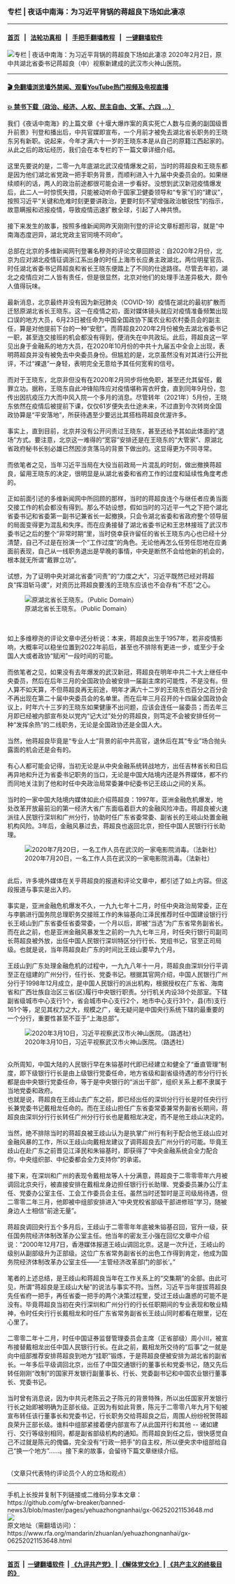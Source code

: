 ### 专栏 | 夜话中南海：为习近平背锅的蒋超良下场如此凄凉
------------------------

#### [首页](https://github.com/gfw-breaker/banned-news3/blob/master/README.md) &nbsp;&nbsp;|&nbsp;&nbsp; [法轮功真相](https://github.com/begood0513/basic/blob/master/README.md)  &nbsp;&nbsp;|&nbsp;&nbsp; [手把手翻墙教程](https://github.com/gfw-breaker/guides/wiki)  &nbsp;&nbsp;|&nbsp;&nbsp; [一键翻墙软件](https://github.com/gfw-breaker/nogfw/blob/master/README.md)  



<div id="headerimg">
 <img alt="专栏 | 夜话中南海：为习近平背锅的蒋超良下场如此凄凉" src="https://www.rfa.org/mandarin/zhuanlan/yehuazhongnanhai/gx-06252021153648.html/@@images/eca12617-efbb-4bc9-8c55-0d34f60a1947.jpeg" title="专栏 | 夜话中南海：为习近平背锅的蒋超良下场如此凄凉"/>
 <span class="lead_image_caption">
  2020年2月2日，原中共湖北省委书记蒋超良（中）视察新建成的武汉市火神山医院。
 </span>
 <!-- zoomattribute -->
</div>

<hr/>


#### [ 🎬  免翻墙浏览墙外禁闻、观看YouTube热门视频及电视直播](https://github.com/gfw-breaker/HelloWorld)

#### [ 💥  禁书下载（政治、经济、人权、民主自由、文革、六四 ...）](https://github.com/gfw-breaker/books/blob/master/README.md)

<div id="storytext">
 <p>
  我们《夜话中南海》的上篇文章《十堰大爆炸案的真实死亡人数与应勇的副国级晋升前景》刊登和播出后，中共官媒即宣布，一个月前才被免去湖北省长职务的王晓东另有新职。说起来，今年才满六十一岁的王晓东本是从自己的原籍江西起家的。从此之后的政坛经历，我们会在本专栏的下一篇文章详细介绍。
  <br/>
  <br/>
  这里先要说的是，二零一九年底湖北武汉疫情爆发之前，当时的蒋超良和王晓东都是因为他们湖北省党政一把手职务背景，而顺利进入十九届中央委员会的。如果继续顺利的话，两人的政治前途都很可能会进一步看好。没想到武汉新冠疫情爆发后，此二人一时惊慌失措，只能被动听命于国家卫健委领导和“专家”们的“建议”，按照习近平“关键和危难时刻更要讲政治，更要时刻不望增强政治敏锐性”的指示，故意瞒报和迟报疫情，导致疫情迅速扩散全球，引起了人神共愤。
  <br/>
  <br/>
  接下来发生的故事，按照多维新闻网昨天刚刚刊登的评论文章标题形容，就是“中南海态度迥异，湖北党政主官同境不同命”。
  <br/>
  <br/>
  总部在北京的多维新闻网刊登署名穆尧的评论文章回顾说：自2020年2月份，北京为应对湖北疫情征调浙江系出身的时任上海市长应勇主政湖北，两位明星官员、时任湖北省委书记蒋超良和省长王晓东便踏上了不同的仕途路径。尽管去年初，湖北之疫情应对二人皆有责任，但是很显然，北京对他们的处理手法差异极大，颇令人值得玩味。
  <br/>
  <br/>
  最新消息，北京最终并没有因为新冠肺炎（COVID-19）疫情在湖北的最初扩散而迁怒原湖北省长王晓东。这一在疫情之初，面对媒体镜头就应对疫情准备频繁出现口误的地方大员，6月23日被任命为中国全国政协下属农业和农村委员会的副主任，算是对他提前下台的一种“安慰”。而蒋超良2020年2月份被免去湖北省委书记一职，甚至连交接班的机会都没有得到，便消失在中共政坛。此后，蒋超良这一罕见出身于金融系的地方大员，在2020年10月份的中共十九届五中全会上出现，表明蒋超良并没有被免去中央委员身份。但尴尬的是，北京虽然没有对其进行公开批评，不过“裸退”一身轻，表明完全无意给予其任何宽宥的信号。
  <br/>
  <br/>
  而对于王晓东，北京非但没有在2020年2月同步将他免职，甚至还允其留任，戴罪立功。据称，王晓东自此冲锋陷阵应对疫情堪称宵衣旰食，直到同年9月份，忽传出因抗疫压力大而中风入院一个多月的消息。尽管转年（2021年）5月份，王晓东依然在疫情后被提前下课，仅仅61岁便失去仕途未来，不过直到今次转岗全国政协算是“平安落地”，所获待遇至少要远比其搭档蒋超良优渥许多。
  <br/>
  <br/>
  事实上，直到目前，北京并没有公开问责过王晓东，甚至还给予其如此体面的“退场”方式。要注意，北京这一难得的“宽容”安排还是在王晓东的“大管家”、原湖北省政府秘书长别必雄已然因涉贪落马的背景下做出的。这显得更为不同寻常。
  <br/>
  <br/>
  而依笔者之见，当年习近平当局在大役当前政局一片混乱的时刻，做出撤换蒋超良，留用王晓东的决定，很明显是从湖北省委和省府工作的过度和延续性角度考虑的。
  <br/>
  <br/>
  正如前面引述的多维新闻网中所回顾的那样，当时的蒋超良连个与继任者应勇当面交接工作的机会都没有得到。那么不妨设想，假如当时的习近平一气之下把个湖北省委书记和省委第一副书记兼省长一起撤换，只会令湖北省委和省政府整个领导层的局面变得更为混乱和失序。而在应勇接替了湖北省委书记和王忠林接班了武汉市委书记之后的整个“非常时期“里，当时侥幸获许留任的省长王晓东内心也已经十分清楚，自己不过是在扮演一个“工作过度”的角色。无论他再怎么任劳任怨地在应勇面前表现，自己从一线职务退出是早晚的事情，中央是断然不会给他新的机会的，根本就无所谓“戴罪立功”。
  <br/>
  <br/>
  试想，为了证明中央对湖北省委“问责”的“力度之大”，习近平既然已经对蒋超良“挥泪斩马谡”，对资历比蒋超良要浅的王晓东应该也不会存有“不忍”之心。
 </p>
 <p>
  <figure class="image-richtext image-inline captioned" style="width:1080px;">
   <img alt="原湖北省长王晓东。（Public Domain）" src="https://www.rfa.org/mandarin/zhuanlan/yehuazhongnanhai/gx-06252021153648.html/1b493198050f83010a6ea0d22098f18f8cb8f803_size768_w1080_h677.png/@@images/fad3de5d-12a7-4d48-882c-dbe5f7a737c8.png" title="4"/>
   <figcaption class="image-caption">
    原湖北省长王晓东。（Public Domain）
   </figcaption>
   <small>
   </small>
  </figure>
  <br/>
  <br/>
  如上多维穆尧的评论文章中还分析说：本来，蒋超良出生于1957年，若非疫情影响，大概率可以稳坐位置到2022年前后，甚至也不排除有更进一步，或至少于全国人大或者政协“赋闲”一段时间的可能。
  <br/>
  <br/>
  而依笔者之见，如果没有去年爆发的武汉新冠，蒋超良在明年中共二十大上继任中央委员，然后在后年三月的全国政协会被安排一届副主席的可能性，不是没有。但人算不如天算，不但蒋超良再无前途，明年才满六十二岁的王晓东也百分之百分会不再出现在第二十届中央委员会的名单里。而在后年三月召开的十四届全国政协会议上，时年六十三岁的王晓东如果健康不出问题，应该会连任一届委员；而去年三月即已经被内部宣布处以党内“记大过”处分的蒋超良，则笃定不会被安排任何一种“发挥余热”的二线职务，无论是全国政协还是全国人大。
  <br/>
  <br/>
  当然，他蒋超良毕竟是“专业人士”背景的前中共高官，退休后在其“专业”场合抛头露面的机会还是会有的。
  <br/>
  <br/>
  有心人都可能会记得，当初无论是从中央金融系统转战地方，出任吉林省长和日后再异地和升迁为省委书记职务的当口，无论是中国大陆境内还是外界媒体，都不约而同地关注到了他和时任中央政治局常委兼中纪委书记王歧山之间的关系。
  <br/>
  <br/>
  当时的一家中国大陆境内媒体如此介绍蒋超良：1997年，亚洲金融危机爆发，地处改革开放最前沿的第一经济大省广东面临着巨大的金融风险冲击。蒋超良被火速派往人民银行深圳和广州分行，协助时任广东省委常委、副省长的王岐山处置金融机构风险。3年后，金融风暴过去，蒋超良也返回北京，担任中国人民银行行长助理。
 </p>
 <p>
  <figure class="image-richtext image-inline captioned" style="width:620px;">
   <img alt="2020年7月20日，一名工作人员在武汉的一家电影院消毒。（法新社）" src="https://www.rfa.org/mandarin/zhuanlan/yehuazhongnanhai/gx-06252021153648.html/80e7f6dd-5e75-43cb-b2b2-19b2fd6fe168.jpeg/@@images/48feb543-bad5-48c8-afb1-2b6abe75822b.jpeg" title="2"/>
   <figcaption class="image-caption">
    2020年7月20日，一名工作人员在武汉的一家电影院消毒。（法新社）
   </figcaption>
   <small>
   </small>
  </figure>
  <br/>
  此后，许多境外媒体在关乎蒋超良的报道和评论文章中，都引述了如上内容。但这段报道与事实是出入的。
  <br/>
  <br/>
  事实是，亚洲金融危机爆发不久，一九九七年十二月，时任中央政治局常委，正在与李鹏进行国务院总理职务交接班工作的朱镕基向江泽民推荐时任中国建设银行行长王岐山到广东省委任省委常委，一个月以后，即被“当选”为广东省常务副省长。而在此之前，也是亚洲金融风暴发生之前的一九九七年三月，时任央行银行司副司长蒋超良被外放，出任中国人民银行深圳特区分行行长、党组书记，官至正司局级。也就是说，当年蒋超良赴广东的时间比王歧山要早九个月。
  <br/>
  <br/>
  王歧山到广东处理金融危机的过程中，一九九八年十一月，蒋超良由深圳分行平调至正在组建的广州分行，任行长、党委书记。根据其官网介绍，中国人民银行广州分行于1998年12月成立，是中国人民银行的派出机构，根据授权在广东省、海南省和广西壮族自治区三省(区)履行中央银行职责。分行机关内设38个处部室。下辖副省级城市中心支行1个，省会城市中心支行2个，地市中心支行31个，县(市)支行161个等，足见其权力之大，规模之广，毫无疑问是中国央行系统下辖的最重要的一个分行，重要性甚至不亚于“上海总部”。
  <br/>
  <figure class="image-richtext image-inline captioned" style="width:620px;">
   <img alt="2020年3月10日，习近平视察武汉市火神山医院。（路透社）" src="https://www.rfa.org/mandarin/zhuanlan/yehuazhongnanhai/gx-06252021153648.html/2ac7b191-af7e-4d5b-9ab3-6e26d055f68d.jpeg/@@images/f33106cf-67f8-44ba-a60b-6a61414341c5.jpeg" title="1"/>
   <figcaption class="image-caption">
    2020年3月10日，习近平视察武汉市火神山医院。（路透社）
   </figcaption>
   <small>
   </small>
  </figure>
  <br/>
  众所周知，中国大陆的人民银行早在朱镕基时代即已经建立和健全了“垂直管理”制度，即下级银行行长是由上级银行党委任命，地方省级和副省级待遇的市分行行长都是由中央银行党委任命，等于是中央银行的“派出干部”，组织关系上都不隶属于当地党委和政府。
  <br/>
  也就是说，蒋超良在王歧山去广东之前，即已经出任的深圳分行行长是时任央行行长兼党委书记戴相龙任命的。而在王歧山担任广东省委常委兼常务副省长期间，蒋超良由深圳分行行长转任广州分行行长也是戴相龙决定，而不是他王歧山决定的。
  <br/>
  <br/>
  当然，绝不排除当时的蒋超良被王歧山认为是执掌广州行有利于配合他王歧山应对金融风暴的工作，所以王歧山向戴相龙建议了调蒋超良去广州分行的可能。毕竟王歧山在赴广东之前晋见江泽民和朱镕基时，即获得了“中央金融系统会全力配合你，中央组织部、中纪委都会全力支持你”的承诺。
  <br/>
  <br/>
  接下来，在深圳和广州的表现令戴相龙等人十分满意，蒋超良于二零零零年六月被调回北京央行，被直接安排在戴相龙身边担任银行行长助理、党委委员兼办公厅主任、党委办公室主任、工会工作委员会主任。虽然当时还暂时是正司级局待遇，但二零零二年三月，他即被中组部安排进入“中央党校省部级干部进修班”学习，随被身边人士相信“前途无量”。
  <br/>
  <br/>
  蒋超良调回央行五个多月后，王歧山于二零零年年底被朱镕基召回，官升一级，获任国务院经济体制改革办公室主任。他当年的密友王小强在回忆文章中介绍说：“2000年12月7日，香港媒体报道王岐山调回北京。这是一次升迁，王岐山的级别从副部级升为正部级。这位广东省常务副省长的出色工作得到肯定，他成为国务院经济体制改革办公室主任——‘主管经济改革部门的部长’。”
  <br/>
  <br/>
  笔者的上述总结，是王歧山和蒋超良当年在工作关系上的“交集期”的全部。由此可见，所谓“蒋超良是王歧山大秘”的说法与事实不符。当然，习近平当年提拔蒋超良先任省府一把手，再任省委一把手的两个决策过程里，受过王歧山蛊惑的可能不是没有。毕竟蒋超良当初在央行深圳和广州分行的行长任职期间的专业表现和敬业精神，令时任央行行长戴相龙和时任广东省常务副省长王歧山同时都看在眼里，记在心里了。
  <br/>
  <br/>
  二零零二年十二月，时任中国证券监督管理委员会主席（正省部级）周小川，被宣布接替戴相龙出任中国人民银行行长。在此之前，戴相龙所交待的“后事”之一就是向中组部推荐安排蒋超良到地方“挂职”锻炼，于是蒋超良便被安排为湖北省的副省长。一年多后平级调回北京，出任了中国交通银行的董事长和党委书记，随又先后转任刚刚“改制”的国家开发银行副董事长、行长、党委副书记和中国农业银行董事长、党委书记。
  <br/>
  <br/>
  当时曾有消息说，因为中共元老陈云之子陈元的背景特殊，所以出任国家开发银行行长之始即被明确为正部长级。正因为有如此背景，陈元于二零零八年九月下旬被宣布转任该行董事长和党委书记，行长职务交给蒋超良之后，周围人纷纷祝贺蒋超良荣升正部长级。谁料中组部紧接着便内部宣布了从此国开行和其他 -- 诸如建行、交行等级别相同，都是副省部级机构的通知。而蒋超良到任之后，很快感觉自己不过就是陈元的傀儡，完全没有“行政一把手”的自主权，所以便央求中组部给自己“换一个地方”……。接下来的故事，会留待下篇文章继续介绍。
 </p>
 <p>
 </p>
 <p>
  <br/>
  （文章只代表特约评论员个人的立场和观点）
 </p>
</div>

<hr/>
手机上长按并复制下列链接或二维码分享本文章：<br/>
https://github.com/gfw-breaker/banned-news3/blob/master/pages/yehuazhongnanhai/gx-06252021153648.md <br/>
<a href='https://github.com/gfw-breaker/banned-news3/blob/master/pages/yehuazhongnanhai/gx-06252021153648.md'><img src='https://github.com/gfw-breaker/banned-news3/blob/master/pages/yehuazhongnanhai/gx-06252021153648.md.png'/></a> <br/>
原文地址（需翻墙访问）：https://www.rfa.org/mandarin/zhuanlan/yehuazhongnanhai/gx-06252021153648.html


------------------------
#### [首页](https://github.com/gfw-breaker/banned-news3/blob/master/README.md) &nbsp;|&nbsp; [一键翻墙软件](https://github.com/gfw-breaker/nogfw/blob/master/README.md) &nbsp;| [《九评共产党》](https://github.com/gfw-breaker/9ping.md/blob/master/README.md#九评之一评共产党是什么) | [《解体党文化》](https://github.com/gfw-breaker/jtdwh.md/blob/master/README.md) | [《共产主义的终极目的》](https://github.com/gfw-breaker/gczydzjmd.md/blob/master/README.md)


<img src='http://gfw-breaker.win/banned-news3/pages/yehuazhongnanhai/gx-06252021153648.md' width='0px' height='0px'/>